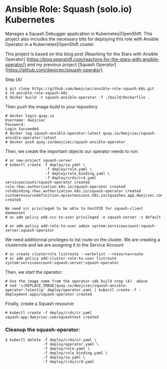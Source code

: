 Ansible Role: Squash (solo.io) Kubernetes
======================


Manages a Squash Debugger application in Kubernetes|OpenShift. This project also
includes the necessary bits for deploying this role with Ansible Operator in a
Kubernetes|OpenShift cluster.

This project is based on this blog post [Reaching for the Stars with Ansible Operator] {https://blog.openshift.com/reaching-for-the-stars-with-ansible-operator/} and my previous project [Squash Operator]{https://github.com/dwojciec/squash-operator}

Step (A)

```
$ git clone https://github.com/dwojciec/ansible-role-squash-k8s.git
$ cd ansible-role-squash-k8s
$ docker build -t squash-ansible-operator -f ./build/Dockerfile .
```

Then push the image build to your repository 
```
# docker login quay.io
Username: dwojciec
Password:
Login Succeeded
# docker tag squash-ansible-operator:latest quay.io/dwojciec/squash-ansible-operator:latest
# docker push quay.io/dwojciec/squash-ansible-operator
```

Then, we create the important objects our operator needs to run:

```
# oc new-project squash-server
# kubectl create -f deploy/sa.yaml \
                  -f deploy/role.yaml \
                  -f deploy/role_binding.yaml \
                  -f deploy/crds/crd.yaml
serviceaccount/squash-operator created
role.rbac.authorization.k8s.io/squash-operator created
rolebinding.rbac.authorization.k8s.io/squash-operator created
customresourcedefinition.apiextensions.k8s.io/squashes.app.dwojciec.com created

We need scc privileged to be able to hostPID for squash-client daemonset 
# oc adm policy add-scc-to-user privileged -n squash-server -z default

# oc adm policy add-role-to-user admin system:serviceaccount:squash-server:squash-operator
```

We need additionnal privileges to list route on the cluster. We are creating a clusterrole and we are assigning it to the Service Account
```
# oc create clusterrole listroute --verb=list --resource=route
# oc adm policy add-cluster-role-to-user listroute system:serviceaccount:squash-server:squash-operator
```

Then, we start the operator:


```
# Use the image name from the operator-sdk build step (A)  above
# sed 's|REPLACE_IMAGE|quay.io/dwojciec/squash-ansible-operator:latest|g' deploy/operator.yaml | kubectl create -f -
deployment.apps/squash-operator created
```

Finally, create a Squash resource:

```
# kubectl create -f deploy/crds/cr.yaml
squash.app.dwojciec.com/squashtest created
```


### Cleanup the squash-operator:
```
$ kubectl delete -f deploy/crds/cr.yaml \
                 -f deploy/operator.yaml \
                 -f deploy/role.yaml \ 
                 -f deploy/role_binding.yaml \
                 -f deploy/sa.yaml \
                 -f deploy/crds/crd.yaml
```
